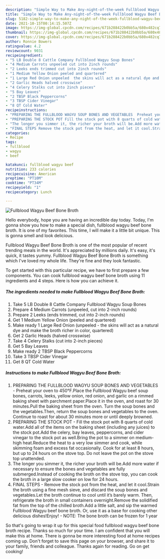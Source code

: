 ```yaml
---
description: "Simple Way to Make Any-night-of-the-week Fullblood Wagyu Beef Bone Broth"
title: "Simple Way to Make Any-night-of-the-week Fullblood Wagyu Beef Bone Broth"
slug: 5182-simple-way-to-make-any-night-of-the-week-fullblood-wagyu-beef-bone-broth
date: 2021-10-15T00:14:15.507Z
image: https://img-global.cpcdn.com/recipes/671b288422b0bb5a/680x482cq70/fullblood-wagyu-beef-bone-broth-recipe-main-photo.jpg
thumbnail: https://img-global.cpcdn.com/recipes/671b288422b0bb5a/680x482cq70/fullblood-wagyu-beef-bone-broth-recipe-main-photo.jpg
cover: https://img-global.cpcdn.com/recipes/671b288422b0bb5a/680x482cq70/fullblood-wagyu-beef-bone-broth-recipe-main-photo.jpg
author: Ronnie Bowers
ratingvalue: 4.2
reviewcount: 9031
recipeingredient:
- "5 LB Double 8 Cattle Company Fullblood Wagyu Soup Bones"
- "4 Medium Carrots unpeeled cut into 2inch rounds"
- "2 Leeks ends trimmed cut into 2inch rounds"
- "1 Medium Yellow Onion peeled and quartered"
- "1 Large Red Onion unpeeled  the skins will act as a natural dye and make the broth richer in color quartered"
- "2 Garlic Heads halved crosswise"
- "4 Celery Stalks cut into 2inch pieces"
- "5 Bay Leaves"
- "2 TBSP Black Peppercorns"
- "3 TBSP Cider Vinegar"
- "8 QT Cold Water"
recipeinstructions:
- "PREPARING THE FULLBLOOD WAGYU SOUP BONES AND VEGETABLES  Preheat your oven to 450°F.Place the Fullblood Wagyu beef soup bones, carrots, leeks, yellow onion, red onion, and garlic on a rimmed baking sheet with parchment paper.Place it in the oven, and roast for 30 minutes.Pull the baking sheet from the oven. Turn the soup bones and the vegetables.Then, return the soup bones and vegetables to the oven. Continue to roast for about 30 minutes more or until deeply browned."
- "PREPARING THE STOCK POT Fill the stock pot with 8 quarts of cold water.Add all of the items on the baking sheet (including any juices) to the stock pot.Add the celery, bay leaves, peppercorns, and cider vinegar to the stock pot as well.Bring the pot to a simmer on medium-high heat.Reduce the heat to a very low simmer and cook, while skimming foam and excess fat occasionally. Cook for at least 8 hours, but up to 24 hours on the stove top. Do not leave the pot on the stove top unattended."
- "The longer you simmer it, the richer your broth will be.Add more water if necessary to ensure the bones and vegetables are fully submerged.Instead of cooking the broth on the stove top, you can cook the broth in a large slow cooker on low for 24 hours."
- "FINAL STEPS Remove the stock pot from the heat, and let it cool.Strain the broth using a fine mesh sieve, and discard the soup bones and vegetables.Let the broth continue to cool until it’s barely warm. Then, refrigerate the broth in small containers overnight.Remove the solidified fat from the top of the chilled broth.Add a little salt, and sip the warmed Fullblood Wagyu beef bone broth. Or, use it as a base for cooking other delicious dishes!Enjoy! NOTE: The bone broth can be frozen for 1 year"
categories:
- Recipe
tags:
- fullblood
- wagyu
- beef

katakunci: fullblood wagyu beef 
nutrition: 233 calories
recipecuisine: American
preptime: "PT10M"
cooktime: "PT34M"
recipeyield: "1"
recipecategory: Lunch

---
```



![Fullblood Wagyu Beef Bone Broth](https://img-global.cpcdn.com/recipes/671b288422b0bb5a/680x482cq70/fullblood-wagyu-beef-bone-broth-recipe-main-photo.jpg)

Hello everybody, hope you are having an incredible day today. Today, I'm gonna show you how to make a special dish, fullblood wagyu beef bone broth. It is one of my favorites. This time, I will make it a little bit unique. This is gonna smell and look delicious.



Fullblood Wagyu Beef Bone Broth is one of the most popular of recent trending meals in the world. It's appreciated by millions daily. It's easy, it's quick, it tastes yummy. Fullblood Wagyu Beef Bone Broth is something which I've loved my whole life. They're fine and they look fantastic.


To get started with this particular recipe, we have to first prepare a few components. You can cook fullblood wagyu beef bone broth using 11 ingredients and 4 steps. Here is how you can achieve it.

<!--inarticleads1-->

##### The ingredients needed to make Fullblood Wagyu Beef Bone Broth:

1. Take 5 LB Double 8 Cattle Company Fullblood Wagyu Soup Bones
1. Prepare 4 Medium Carrots (unpeeled, cut into 2-inch rounds)
1. Prepare 2 Leeks (ends trimmed, cut into 2-inch rounds)
1. Get 1 Medium Yellow Onion (peeled and quartered)
1. Make ready 1 Large Red Onion (unpeeled - the skins will act as a natural dye and make the broth richer in color, quartered)
1. Get 2 Garlic Heads (halved crosswise)
1. Take 4 Celery Stalks (cut into 2-inch pieces)
1. Get 5 Bay Leaves
1. Make ready 2 TBSP Black Peppercorns
1. Take 3 TBSP Cider Vinegar
1. Get 8 QT Cold Water




<!--inarticleads2-->

##### Instructions to make Fullblood Wagyu Beef Bone Broth:

1. PREPARING THE FULLBLOOD WAGYU SOUP BONES AND VEGETABLES  - Preheat your oven to 450°F.Place the Fullblood Wagyu beef soup bones, carrots, leeks, yellow onion, red onion, and garlic on a rimmed baking sheet with parchment paper.Place it in the oven, and roast for 30 minutes.Pull the baking sheet from the oven. Turn the soup bones and the vegetables.Then, return the soup bones and vegetables to the oven. Continue to roast for about 30 minutes more or until deeply browned.
1. PREPARING THE STOCK POT - Fill the stock pot with 8 quarts of cold water.Add all of the items on the baking sheet (including any juices) to the stock pot.Add the celery, bay leaves, peppercorns, and cider vinegar to the stock pot as well.Bring the pot to a simmer on medium-high heat.Reduce the heat to a very low simmer and cook, while skimming foam and excess fat occasionally. Cook for at least 8 hours, but up to 24 hours on the stove top. Do not leave the pot on the stove top unattended.
1. The longer you simmer it, the richer your broth will be.Add more water if necessary to ensure the bones and vegetables are fully submerged.Instead of cooking the broth on the stove top, you can cook the broth in a large slow cooker on low for 24 hours.
1. FINAL STEPS - Remove the stock pot from the heat, and let it cool.Strain the broth using a fine mesh sieve, and discard the soup bones and vegetables.Let the broth continue to cool until it’s barely warm. Then, refrigerate the broth in small containers overnight.Remove the solidified fat from the top of the chilled broth.Add a little salt, and sip the warmed Fullblood Wagyu beef bone broth. Or, use it as a base for cooking other delicious dishes!Enjoy! - NOTE: The bone broth can be frozen for 1 year




So that's going to wrap it up for this special food fullblood wagyu beef bone broth recipe. Thanks so much for your time. I am confident that you will make this at home. There is gonna be more interesting food at home recipes coming up. Don't forget to save this page on your browser, and share it to your family, friends and colleague. Thanks again for reading. Go on get cooking!
